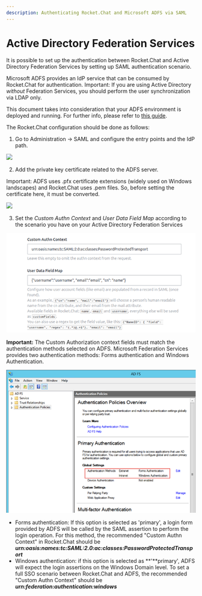 ```yaml
---
description: Authenticating Rocket.Chat and Microsoft ADFS via SAML
---
```


# Active Directory Federation Services

It is possible to set up the authentication between Rocket.Chat and Active Directory Federation Services by setting up SAML authentication scenario.

Microsoft ADFS provides an IdP service that can be consumed by Rocket.Chat for authentication. Important: If you are using Active Directory _without_ Federation Services, you should perform the user synchronization via LDAP only.

 This document takes into consideration that your ADFS environment is deployed and running. For further info, please refer to [this guide](https://docs.microsoft.com/en-us/previous-versions/dynamicscrm-2016/deployment-administrators-guide/gg188612%28v=crm.8%29).

The Rocket.Chat configuration should be done as follows:

1. Go to Administration -&gt; SAML and configure the entry points and the IdP path.

![](../../../../.gitbook/assets/adfs_1.png)

2. Add the private key certificate related to the ADFS server.

Important: ADFS uses .pfx certificate extensions \(widely used on Windows landscapes\) and Rocket.Chat uses .pem files. So, before setting the certificate here, it must be converted.

![](../../../../.gitbook/assets/adfs_2.png)

3. Set the _Custom Authn Context_ and _User Data Field Map_ according to the scenario you have on your Active Directory Federation Services

![](../../../../.gitbook/assets/adfs_3%20%281%29%20%281%29.png)

**Important:** The Custom Authorization context fields must match the authentication methods selected on ADFS. Microsoft Federation Services provides two authentication methods: Forms authentication and Windows Authentication. 

![](../../../../.gitbook/assets/adfs_1%20%281%29.png)

* Forms authentication: If this option is selected as 'primary', a login form provided by ADFS will be called by the SAML assertion to perform the login operation. For this method, the recommended "Custom Authn Context" in Rocket.Chat should be _**urn:oasis:names:tc:SAML:2.0:ac:classes:PasswordProtectedTransport**_
* Windows authentication: if this option is selected as **'**primary', ADFS will expect the login assertions on the Windows Domain level. To set a full SSO scenario between Rocket.Chat and ADFS, the recommended "Custom Authn Context" should be _**urn:federation:authentication:windows**_









